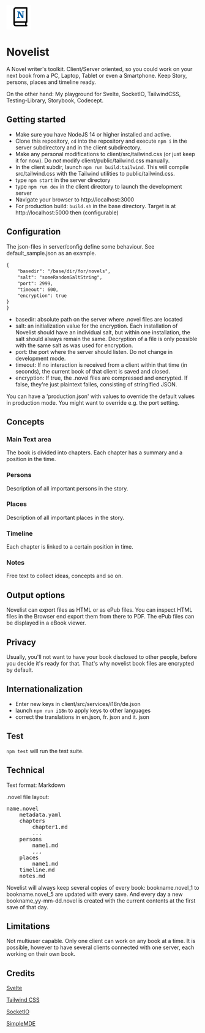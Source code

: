 ![](client/public/favicon.png) 

# Novelist 

A Novel writer's toolkit. Client/Server oriented, so you could work on your next book from a PC, Laptop, Tablet or even a Smartphone. Keep Story, persons, places and timeline ready.

On the other hand: My playground for Svelte, SocketIO, TailwindCSS, Testing-Library, Storybook, Codecept. 

## Getting started

* Make sure you have NodeJS 14 or higher installed and active.
* Clone this repository, `cd` into the repository and execute `npm i`  in the server subdirectory and in the client subdirectory.
* Make any personal modifications to client/src/tailwind.css (or just keep it for now). Do *not* modify client/public/tailwind.css manually.
* In the client subdir, launch `npm run build:tailwind`. This will compile src/tailwind.css with the Tailwind utilities to public/tailwind.css.
* type `npm start` in the server directory
* type `npm run dev` in the client directory to launch the development server
* Navigate your browser to http://localhost:3000
* For production build: `build.sh` in the base directory. Target is at http://localhost:5000 then (configurable)

## Configuration

The json-files in server/config define some behaviour. See default_sample.json as an example.
````
{
    "basedir": "/base/dir/for/novels",
    "salt": "someRandomSaltString",
    "port": 2999,
    "timeout": 600,
    "encryption": true
}
}
````
* basedir: absolute path on the server where .novel files are located
* salt: an initialization value for the encryption. Each installation of Novelist should have an individual salt, but within one installation, the salt should always remain the same. Decryption of a file is only possible with the same salt as was used for encryption.
* port: the port where the server should listen. Do not change in development mode.
* timeout: If no interaction is received from a client within that time (in seconds), the current book of that client is saved and closed.
* encryption: If true, the .novel files are compressed and encrypted. If false, they're just plaintext failes, consisting of stringified JSON.

You can have a 'production.json' with values to override the default values in production mode. You might want to override e.g. the port setting.

## Concepts

### Main Text area

The book is divided into chapters. Each chapter has a summary and a position in the time.

### Persons

Description of all important persons in the story.

### Places

Description of all important places in the story. 

### Timeline

Each chapter is linked to a certain position in time.

### Notes

Free text to collect ideas, concepts and so on.

## Output options

Novelist can export files as HTML or as ePub files. You can inspect HTML files in the Browser end export them from there to PDF. The ePub files can be displayed in a eBook viewer. 

## Privacy

Usually, you'll not want to have your book disclosed to other people, before you decide it's ready for that. That's why novelist book files are encrypted by default.


## Internationalization

* Enter new keys in client/src/services/i18n/de.json
* launch `npm run i18n` to apply keys to other languages
* correct the translations in en.json, fr. json and it. json

## Test

`npm test` will run the test suite.

## Technical

Text format: Markdown

.novel file layout:

<pre>
name.novel
    metadata.yaml
    chapters
        chapter1.md
        ...
    persons
        name1.md
        ,,, 
    places
        name1.md
    timeline.md    
    notes.md
</pre>    

Novelist will always keep several copies of every book: bookname.novel_1 to bookname.novel_5 are updated with every save. And every day a new bookname_yy-mm-dd.novel is created with the current contents at the first save of that day.

## Limitations

Not multiuser capable. Only one client can work on any book at a time. It is possible, however to have several clients connected with one server, each working on their own book.

## Credits

[Svelte](https://svelte.dev)

[Tailwind CSS](https://tailwindcss.com/)

[SocketIO](https://socket.io/)

[SimpleMDE](https://simplemde.com/)





